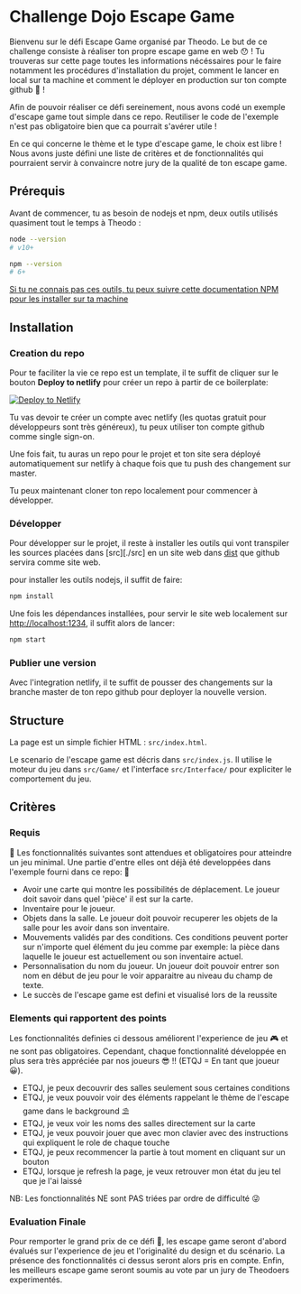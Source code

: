 # Challenge Dojo Escape Game

Bienvenu sur le défi Escape Game organisé par Theodo. Le but de ce challenge consiste à réaliser ton propre escape game en web 😯 ! Tu trouveras sur cette page toutes les informations nécéssaires pour le faire notamment les procédures d'installation du projet, comment le lancer en local sur ta machine et comment le déployer en production sur ton compte github 🥳 !

Afin de pouvoir réaliser ce défi sereinement, nous avons codé un exemple d'escape game tout simple dans ce repo. Reutiliser le code de l'exemple n'est pas obligatoire bien que ca pourrait s'avérer utile ! 

En ce qui concerne le thème et le type d'escape game, le choix est libre ! Nous avons juste défini une liste de critères et de fonctionnalités qui pourraient servir à convaincre notre jury de la qualité de ton escape game.

## Prérequis

Avant de commencer, tu as besoin de nodejs et npm, deux outils utilisés quasiment tout le temps à Theodo :

```bash
node --version
# v10+
```

```bash
npm --version
# 6+
```

[Si tu ne connais pas ces outils, tu peux suivre cette documentation NPM pour les installer sur ta machine](https://docs.npmjs.com/downloading-and-installing-node-js-and-npm)

## Installation

### Creation du repo

Pour te faciliter la vie ce repo est un template, il te suffit de cliquer sur le bouton **Deploy to netlify** pour créer un repo à partir de ce boilerplate:

<a href="https://app.netlify.com/start/deploy?repository=https://github.com/theodo/dojo-escape-game"><img src="https://www.netlify.com/img/deploy/button.svg" alt="Deploy to Netlify"></a>

Tu vas devoir te créer un compte avec netlify (les quotas gratuit pour développeurs sont très généreux), tu peux utiliser ton compte github comme single sign-on.

Une fois fait, tu auras un repo pour le projet et ton site sera déployé automatiquement sur netlify à chaque fois que tu push des changement sur master.

Tu peux maintenant cloner ton repo localement pour commencer à développer.

### Développer

Pour développer sur le projet, il reste à installer les outils qui vont transpiler les sources placées dans [src][./src] en un site web dans [dist](./dist) que github servira comme site web.

pour installer les outils nodejs, il suffit de faire:

```bash
npm install
```

Une fois les dépendances installées, pour servir le site web localement sur [http://localhost:1234](http://localhost:1234), il suffit alors de lancer:

```bash
npm start
```

### Publier une version

Avec l'integration netlify, il te suffit de pousser des changements sur la branche master de ton repo github pour deployer la nouvelle version.

## Structure

La page est un simple fichier HTML : `src/index.html`.

Le scenario de l'escape game est décris dans `src/index.js`. Il utilise le moteur du jeu dans `src/Game/` et l'interface `src/Interface/` pour expliciter le comportement du jeu.

## Critères

### Requis

🚨 Les fonctionnalités suivantes sont attendues et obligatoires pour atteindre un jeu minimal. Une partie d'entre elles ont déjà été developpées dans l'exemple fourni dans ce repo: 🚨

- Avoir une carte qui montre les possibilités de déplacement. Le joueur doit savoir dans quel 'pièce' il est sur la carte.
- Inventaire pour le joueur. 
- Objets dans la salle. Le joueur doit pouvoir recuperer les objets de la salle pour les avoir dans son inventaire.
- Mouvements validés par des conditions. Ces conditions peuvent porter sur n'importe quel élément du jeu comme par exemple: la pièce dans laquelle le joueur est actuellement ou son inventaire actuel.
- Personnalisation du nom du joueur. Un joueur doit pouvoir entrer son nom en début de jeu pour le voir apparaitre au niveau du champ de texte.
- Le succès de l'escape game est defini et visualisé lors de la reussite

### Elements qui rapportent des points

Les fonctionnalités definies ci dessous améliorent l'experience de jeu 🎮 et ne sont pas obligatoires. Cependant, chaque fonctionnalité développée en plus sera très appréciée par nos joueurs 😎 !! (ETQJ = En tant que joueur 😀).

- ETQJ, je peux decouvrir des salles seulement sous certaines conditions
- ETQJ, je veux pouvoir voir des éléments rappelant le thème de l'escape game dans le background ⛱️
- ETQJ, je veux voir les noms des salles directement sur la carte
- ETQJ, je veux pouvoir jouer que avec mon clavier avec des instructions qui expliquent le role de chaque touche
- ETQJ, je peux recommencer la partie à tout moment en cliquant sur un bouton
- ETQJ, lorsque je refresh la page, je veux retrouver mon état du jeu tel que je l'ai laissé

NB: Les fonctionnalités NE sont PAS triées par ordre de difficulté 😜

### Evaluation Finale

Pour remporter le grand prix de ce défi 🥇, les escape game seront d'abord évalués sur l'experience de jeu et l'originalité du design et du scénario. La présence des fonctionnalités ci dessus seront alors pris en compte. Enfin, les meilleurs escape game seront soumis au vote par un jury de Theodoers experimentés.